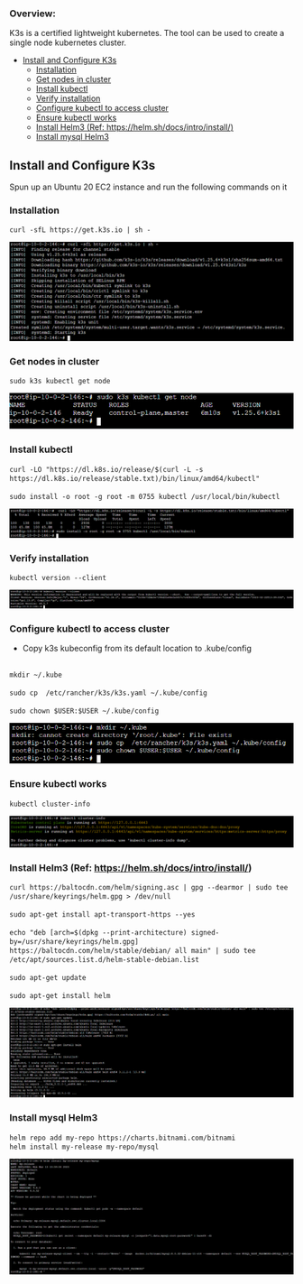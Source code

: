 ### Overview: 
K3s is a certified lightweight kubernetes. The tool can be used to create a single node kubernetes cluster.

- [Install and Configure K3s](#install-and-configure-k3s)
  - [Installation](#installation)
  - [Get nodes in cluster](#get-nodes-in-cluster)
  - [Install kubectl](#install-kubectl)
  - [Verify installation](#verify-installation)
  - [Configure kubectl to access cluster](#configure-kubectl-to-access-cluster)
  - [Ensure kubectl works](#ensure-kubectl-works)
  - [Install Helm3 (Ref: https://helm.sh/docs/intro/install/)](#install-helm3-ref-httpshelmshdocsintroinstall)
  - [Install mysql Helm3](#install-mysql-helm3)

## Install and Configure K3s 

Spun up an Ubuntu 20 EC2 instance and run the following commands on it 

### Installation

    curl -sfL https://get.k3s.io | sh -

  ![](Images/k8.png)

### Get nodes in cluster

    sudo k3s kubectl get node

  ![](Images/k9.png)

### Install kubectl

    curl -LO "https://dl.k8s.io/release/$(curl -L -s https://dl.k8s.io/release/stable.txt)/bin/linux/amd64/kubectl"

    sudo install -o root -g root -m 0755 kubectl /usr/local/bin/kubectl

  ![](Images/k11.png)

### Verify installation

    kubectl version --client

  ![](Images/k12.png)

### Configure kubectl to access cluster

- Copy k3s kubeconfig from its default location to .kube/config

```

mkdir ~/.kube

sudo cp  /etc/rancher/k3s/k3s.yaml ~/.kube/config

sudo chown $USER:$USER ~/.kube/config
```
  ![](Images/k13.png)

### Ensure kubectl works

    kubectl cluster-info

  ![](Images/k14.png)

### Install Helm3 (Ref: https://helm.sh/docs/intro/install/)

```
curl https://baltocdn.com/helm/signing.asc | gpg --dearmor | sudo tee /usr/share/keyrings/helm.gpg > /dev/null

sudo apt-get install apt-transport-https --yes

echo "deb [arch=$(dpkg --print-architecture) signed-by=/usr/share/keyrings/helm.gpg] https://baltocdn.com/helm/stable/debian/ all main" | sudo tee /etc/apt/sources.list.d/helm-stable-debian.list

sudo apt-get update

sudo apt-get install helm

```

  ![](Images/k16.png)

### Install mysql Helm3

```
helm repo add my-repo https://charts.bitnami.com/bitnami
helm install my-release my-repo/mysql
```

  ![](Images/k17.png)
